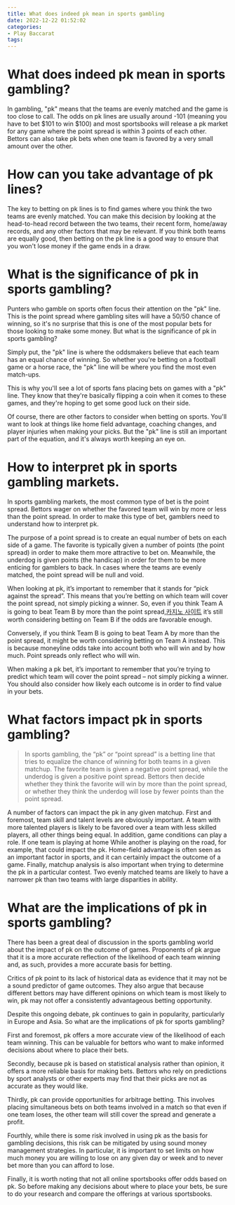 ```yaml
---
title: What does indeed pk mean in sports gambling
date: 2022-12-22 01:52:02
categories:
- Play Baccarat
tags:
---
```



#  What does indeed pk mean in sports gambling?

In gambling, "pk" means that the teams are evenly matched and the game is too close to call. The odds on pk lines are usually around -101 (meaning you have to bet $101 to win $100) and most sportsbooks will release a pk market for any game where the point spread is within 3 points of each other. Bettors can also take pk bets when one team is favored by a very small amount over the other.

# How can you take advantage of pk lines?

The key to betting on pk lines is to find games where you think the two teams are evenly matched. You can make this decision by looking at the head-to-head record between the two teams, their recent form, home/away records, and any other factors that may be relevant. If you think both teams are equally good, then betting on the pk line is a good way to ensure that you won't lose money if the game ends in a draw.

#  What is the significance of pk in sports gambling?

Punters who gamble on sports often focus their attention on the "pk" line. This is the point spread where gambling sites will have a 50/50 chance of winning, so it's no surprise that this is one of the most popular bets for those looking to make some money. But what is the significance of pk in sports gambling?

Simply put, the "pk" line is where the oddsmakers believe that each team has an equal chance of winning. So whether you're betting on a football game or a horse race, the "pk" line will be where you find the most even match-ups.

This is why you'll see a lot of sports fans placing bets on games with a "pk" line. They know that they're basically flipping a coin when it comes to these games, and they're hoping to get some good luck on their side.

Of course, there are other factors to consider when betting on sports. You'll want to look at things like home field advantage, coaching changes, and player injuries when making your picks. But the "pk" line is still an important part of the equation, and it's always worth keeping an eye on.

#  How to interpret pk in sports gambling markets.

In sports gambling markets, the most common type of bet is the point spread. Bettors wager on whether the favored team will win by more or less than the point spread. In order to make this type of bet, gamblers need to understand how to interpret pk.

The purpose of a point spread is to create an equal number of bets on each side of a game. The favorite is typically given a number of points (the point spread) in order to make them more attractive to bet on. Meanwhile, the underdog is given points (the handicap) in order for them to be more enticing for gamblers to back. In cases where the teams are evenly matched, the point spread will be null and void.

When looking at pk, it’s important to remember that it stands for “pick against the spread”. This means that you’re betting on which team will cover the point spread, not simply picking a winner. So, even if you think Team A is going to beat Team B by more than the point spread,[카지노 사이트](https://choegocasino.com/) it’s still worth considering betting on Team B if the odds are favorable enough.

Conversely, if you think Team B is going to beat Team A by more than the point spread, it might be worth considering betting on Team A instead. This is because moneyline odds take into account both who will win and by how much. Point spreads only reflect who will win.

When making a pk bet, it’s important to remember that you’re trying to predict which team will cover the point spread – not simply picking a winner. You should also consider how likely each outcome is in order to find value in your bets.

#  What factors impact pk in sports gambling?

> In sports gambling, the “pk” or “point spread” is a betting line that tries to equalize the chance of winning for both teams in a given matchup. The favorite team is given a negative point spread, while the underdog is given a positive point spread. Bettors then decide whether they think the favorite will win by more than the point spread, or whether they think the underdog will lose by fewer points than the point spread.

A number of factors can impact the pk in any given matchup. First and foremost, team skill and talent levels are obviously important. A team with more talented players is likely to be favored over a team with less skilled players, all other things being equal. In addition, game conditions can play a role. If one team is playing at home While another is playing on the road, for example, that could impact the pk. Home-field advantage is often seen as an important factor in sports, and it can certainly impact the outcome of a game. Finally, matchup analysis is also important when trying to determine the pk in a particular contest. Two evenly matched teams are likely to have a narrower pk than two teams with large disparities in ability.

#  What are the implications of pk in sports gambling?

There has been a great deal of discussion in the sports gambling world about the impact of pk on the outcome of games. Proponents of pk argue that it is a more accurate reflection of the likelihood of each team winning and, as such, provides a more accurate basis for betting.

Critics of pk point to its lack of historical data as evidence that it may not be a sound predictor of game outcomes. They also argue that because different bettors may have different opinions on which team is most likely to win, pk may not offer a consistently advantageous betting opportunity.

Despite this ongoing debate, pk continues to gain in popularity, particularly in Europe and Asia. So what are the implications of pk for sports gambling?

First and foremost, pk offers a more accurate view of the likelihood of each team winning. This can be valuable for bettors who want to make informed decisions about where to place their bets.

Secondly, because pk is based on statistical analysis rather than opinion, it offers a more reliable basis for making bets. Bettors who rely on predictions by sport analysts or other experts may find that their picks are not as accurate as they would like.

Thirdly, pk can provide opportunities for arbitrage betting. This involves placing simultaneous bets on both teams involved in a match so that even if one team loses, the other team will still cover the spread and generate a profit.

Fourthly, while there is some risk involved in using pk as the basis for gambling decisions, this risk can be mitigated by using sound money management strategies. In particular, it is important to set limits on how much money you are willing to lose on any given day or week and to never bet more than you can afford to lose.

 Finally, it is worth noting that not all online sportsbooks offer odds based on pk. So before making any decisions about where to place your bets, be sure to do your research and compare the offerings at various sportsbooks.